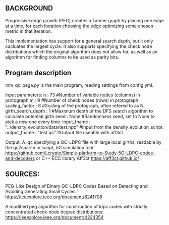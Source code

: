 ## BACKGROUND

Progressive edge growth (PEG) creates a Tanner graph by placing one edge at a time, for each iteration choosing the edge optimizing some chosen metric in that iteration. 

This implementation has support for a general search depth, but it only cacluates the largest cycle. It also supports specifying the check node distributions which the original algorithm does not allow for, as well as an algorithm for finding columns to be used as parity bits. 

## Program description
mm_qc_pega.py is the main program, reading settings from config.yml.

Input parameters:
    n : 73  #Number of variable nodes (columns) in protograph
    m : 9   #Number of check nodes (rows) in protograph
    scaling_factor : 8  #Scaling of the protograph, often refered to as N
    girth_search_depth : 1 #Maximum depth of the DFS search algorithm to calculate potential girth
    seed : None #Randomness seed, set to None to pick a new one every time.
    input_fname : "../density_evolution/data/test.npz" #Input from the density_evolution_script.
    output_fname : "test.qc" #Output file useable with aff3ct

Output:
A .qc specifying a QC-LDPC file with large local girths, readable by the qc2sparse.m script, 5G simulation tool https://github.com/Lcrypto/Simple-platform-to-Study-5G-LDPC-codes-and-decoders or C++ ECC library Aff3ct  https://aff3ct.github.io/ .

## SOURCES:
PEG-Like Design of Binary QC-LDPC Codes Based on Detecting and Avoiding Generating Small Cycles:
https://ieeexplore.ieee.org/document/8241708

A modified peg algorithm for construction of ldpc codes
with strictly concentrated check-node degree distributions:
https://ieeexplore.ieee.org/document/4224354
